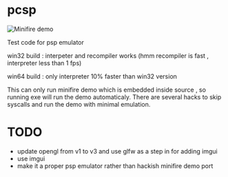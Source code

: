 # pcsp

![Minifire demo](https://github.com/georgemoralis/pcsp/blob/main/screenshot/minifiredemo.png) 

Test code for psp emulator

win32 build : interpeter and recompiler works (hmm recompiler is fast  , interpreter less than 1 fps)

win64 build : only interpreter 10% faster than win32 version

This can only run minifire demo which is embedded inside source , so running exe will run the demo automaticaly. There are several hacks to skip syscalls and run the demo with minimal emulation.

# TODO

* update opengl from v1 to v3 and use glfw as a step in for adding imgui 
* use imgui
* make it a proper psp emulator rather than hackish minifire demo port
